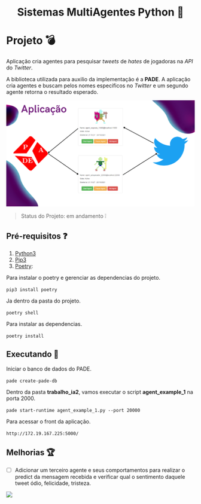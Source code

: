 <h1 align="center">Sistemas MultiAgentes Python 👋</h1>
<p>
</p>

# Projeto :bomb:
Aplicação cria agentes para pesquisar <i>tweets</i> de <i>hates</i> de jogadoras na <i>API</i> do <i>Twitter</i>.

A biblioteca utilizada para auxilio da implementação é a **PADE**.
A aplicação cria agentes e buscam pelos nomes específicos no <i>Twitter</i> e um segundo agente retorna
o resultado esperado.


![Tags](a1r.PNG)


> Status do Projeto: em andamento :grey_exclamation:

## Pré-requisitos :question:
1. [Python3](https://www.python.org/downloads/)
2. [Pip3](https://pip.pypa.io/en/stable/)
3. [Poetry](https://python-poetry.org/):

Para instalar o poetry e gerenciar as dependencias do projeto.

`pip3 install poetry`

Ja dentro da pasta do projeto.

`poetry shell`

Para instalar as dependencias.

`poetry install`


## Executando :running:
Iniciar o banco de dados do PADE.

`pade create-pade-db`

Dentro da pasta **trabalho_ia2**, vamos executar o script **agent_example_1** na porta 2000.

`pade start-runtime agent_example_1.py --port 20000`

Para acessar o front da aplicação.

`http://172.19.167.225:5000/`

## Melhorias :trophy:
- [ ] Adicionar um terceiro agente e seus comportamentos para realizar o predict da mensagem recebida
e verificar qual o sentimento daquele tweet ódio, felicidade, tristeza.


<p align="justify"> </p> <img src="https://img.shields.io/static/v1?label=Python&message=Bert&color=brightgreengreen&style=for-the-badge&logo=Python"/>

